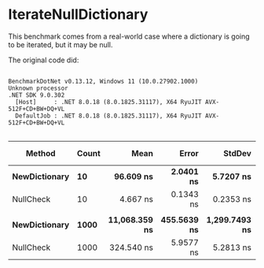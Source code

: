 # IterateNullDictionary
This benchmark comes from a real-world case where a dictionary is going to be iterated, but it may be null.

The original code did:


```

BenchmarkDotNet v0.13.12, Windows 11 (10.0.27902.1000)
Unknown processor
.NET SDK 9.0.302
  [Host]     : .NET 8.0.18 (8.0.1825.31117), X64 RyuJIT AVX-512F+CD+BW+DQ+VL
  DefaultJob : .NET 8.0.18 (8.0.1825.31117), X64 RyuJIT AVX-512F+CD+BW+DQ+VL


```
| Method        | Count | Mean          | Error       | StdDev        | Median        | Ratio | RatioSD | Gen0    | Allocated | Alloc Ratio |
|-------------- |------ |--------------:|------------:|--------------:|--------------:|------:|--------:|--------:|----------:|------------:|
| **NewDictionary** | **10**    |     **96.609 ns** |   **2.0401 ns** |     **5.7207 ns** |     **94.910 ns** | **20.27** |    **1.24** |  **0.1855** |     **800 B** |          **NA** |
| NullCheck     | 10    |      4.667 ns |   0.1343 ns |     0.2353 ns |      4.620 ns |  1.00 |    0.00 |       - |         - |          NA |
|               |       |               |             |               |               |       |         |         |           |             |
| **NewDictionary** | **1000**  | **11,068.359 ns** | **455.5639 ns** | **1,299.7493 ns** | **10,821.960 ns** | **33.92** |    **3.42** | **18.5394** |   **80000 B** |          **NA** |
| NullCheck     | 1000  |    324.540 ns |   5.9577 ns |     5.2813 ns |    324.313 ns |  1.00 |    0.00 |       - |         - |          NA |
